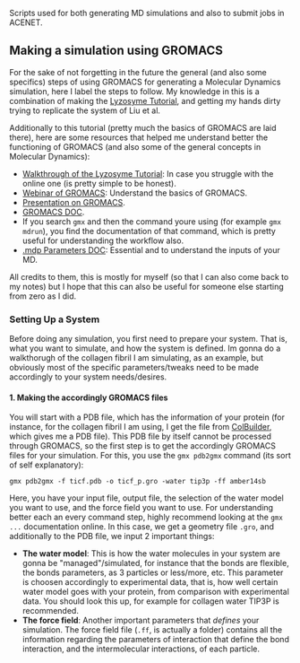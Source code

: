 Scripts used for both generating MD simulations and also to submit jobs in ACENET. 

## Making a simulation using GROMACS
For the sake of not forgetting in the future the general (and also some specifics) steps of using GROMACS for generating a Molecular Dynamics simulation, here I label the steps to follow. My knowledge in this is a combination of making the [Lyzosyme Tutorial](http://www.mdtutorials.com/gmx/lysozyme/index.html), and getting my hands dirty trying to replicate the system of Liu et al.

Additionally to this tutorial (pretty much the basics of GROMACS are laid there), here are some resources that helped me understand better the functioning of GROMACS (and also some of the general concepts in Molecular Dynamics):
 - [Walkthrough of the Lyzosyme Tutorial](https://www.youtube.com/watch?v=rYZ1p5lXNyc&pp=ygUHZ3JvbWFjcw%3D%3D): In case you struggle with the online one (is pretty simple to be honest).
 - [Webinar of GROMACS](https://www.youtube.com/watch?v=MWafKFVgFTU&t=2073s&pp=ygUHZ3JvbWFjcw%3D%3D): Understand the basics of GROMACS.
 - [Presentation on GROMACS](https://www.youtube.com/watch?v=KEfMuHMTBQU&t=1617s&pp=ygUHZ3JvbWFjcw%3D%3D).
 - [GROMACS DOC](https://manual.gromacs.org/current/user-guide/getting-started.html).
 - If you search `gmx` and then the command youre using (for example `gmx mdrun`), you find the documentation of that command, which is pretty useful for understanding the workflow also.
 - [.mdp Parameters DOC](https://manual.gromacs.org/current/user-guide/mdp-options.html): Essential and to understand the inputs of your MD.

All credits to them, this is mostly for myself (so that I can also come back to my notes) but I hope that this can also be useful for someone else starting from zero as I did.

### Setting Up a System

Before doing any simulation, you first need to prepare your system. That is, what you want to simulate, and how the system is defined. Im gonna do a walkthorugh of the collagen fibril I am simulating, as an example, but obviously most of the specific parameters/tweaks need to be made accordingly to your system needs/desires.

#### 1. Making the accordingly GROMACS files

You will start with a PDB file, which has the information of your protein (for instance, for the collagen fibril I am using, I get the file from [ColBuilder](https://colbuilder.h-its.org/), which gives me a PDB file). This PDB file by itself cannot be processed through GROMACS, so the first step is to get the accordingly GROMACS files for your simulation. For this, you use the `gmx pdb2gmx` command (its sort of self explanatory):

```
gmx pdb2gmx -f ticf.pdb -o ticf_p.gro -water tip3p -ff amber14sb
```

Here, you have your input file, output file, the selection of the water model you want to use, and the force field you want to use. For understanding better each an every command step, highly recommend looking at the `gmx ...` documentation online. In this case, we get a geometry file `.gro`, and additionally to the PDB file, we input 2 important things:
 - **The water model**: This is how the water molecules in your system are gonna be "managed"/simulated, for instance that the bonds are flexible, the bonds parameters, as 3 particles or less/more, etc. This parameter is choosen accordingly to experimental data, that is, how well certain water model goes with your protein, from comparison with experimental data. You should look this up, for example for collagen water TIP3P is recommended.
 - **The force field**: Another important parameters that *defines* your simulation. The force field file (`.ff`, is actually a folder) contains all the information regarding the parameters of interaction that define the bond interaction, and the intermolecular interactions, of each particle. 

 


